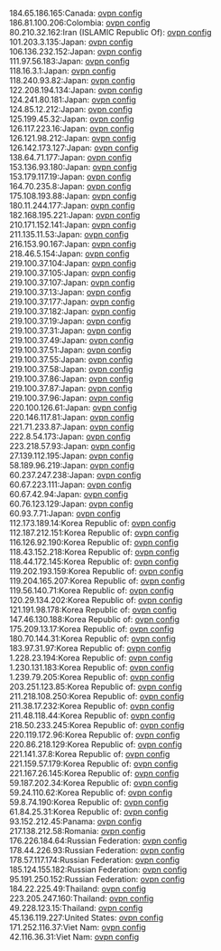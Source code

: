 184.65.186.165:Canada: [ovpn config](vpn/184_65_186_165.ovpn)  
186.81.100.206:Colombia: [ovpn config](vpn/186_81_100_206.ovpn)  
80.210.32.162:Iran (ISLAMIC Republic Of): [ovpn config](vpn/80_210_32_162.ovpn)  
101.203.3.135:Japan: [ovpn config](vpn/101_203_3_135.ovpn)  
106.136.232.152:Japan: [ovpn config](vpn/106_136_232_152.ovpn)  
111.97.56.183:Japan: [ovpn config](vpn/111_97_56_183.ovpn)  
118.16.3.1:Japan: [ovpn config](vpn/118_16_3_1.ovpn)  
118.240.93.82:Japan: [ovpn config](vpn/118_240_93_82.ovpn)  
122.208.194.134:Japan: [ovpn config](vpn/122_208_194_134.ovpn)  
124.241.80.181:Japan: [ovpn config](vpn/124_241_80_181.ovpn)  
124.85.12.212:Japan: [ovpn config](vpn/124_85_12_212.ovpn)  
125.199.45.32:Japan: [ovpn config](vpn/125_199_45_32.ovpn)  
126.117.223.16:Japan: [ovpn config](vpn/126_117_223_16.ovpn)  
126.121.98.212:Japan: [ovpn config](vpn/126_121_98_212.ovpn)  
126.142.173.127:Japan: [ovpn config](vpn/126_142_173_127.ovpn)  
138.64.71.177:Japan: [ovpn config](vpn/138_64_71_177.ovpn)  
153.136.93.180:Japan: [ovpn config](vpn/153_136_93_180.ovpn)  
153.179.117.19:Japan: [ovpn config](vpn/153_179_117_19.ovpn)  
164.70.235.8:Japan: [ovpn config](vpn/164_70_235_8.ovpn)  
175.108.193.88:Japan: [ovpn config](vpn/175_108_193_88.ovpn)  
180.11.244.177:Japan: [ovpn config](vpn/180_11_244_177.ovpn)  
182.168.195.221:Japan: [ovpn config](vpn/182_168_195_221.ovpn)  
210.171.152.141:Japan: [ovpn config](vpn/210_171_152_141.ovpn)  
211.135.11.53:Japan: [ovpn config](vpn/211_135_11_53.ovpn)  
216.153.90.167:Japan: [ovpn config](vpn/216_153_90_167.ovpn)  
218.46.5.154:Japan: [ovpn config](vpn/218_46_5_154.ovpn)  
219.100.37.104:Japan: [ovpn config](vpn/219_100_37_104.ovpn)  
219.100.37.105:Japan: [ovpn config](vpn/219_100_37_105.ovpn)  
219.100.37.107:Japan: [ovpn config](vpn/219_100_37_107.ovpn)  
219.100.37.13:Japan: [ovpn config](vpn/219_100_37_13.ovpn)  
219.100.37.177:Japan: [ovpn config](vpn/219_100_37_177.ovpn)  
219.100.37.182:Japan: [ovpn config](vpn/219_100_37_182.ovpn)  
219.100.37.19:Japan: [ovpn config](vpn/219_100_37_19.ovpn)  
219.100.37.31:Japan: [ovpn config](vpn/219_100_37_31.ovpn)  
219.100.37.49:Japan: [ovpn config](vpn/219_100_37_49.ovpn)  
219.100.37.51:Japan: [ovpn config](vpn/219_100_37_51.ovpn)  
219.100.37.55:Japan: [ovpn config](vpn/219_100_37_55.ovpn)  
219.100.37.58:Japan: [ovpn config](vpn/219_100_37_58.ovpn)  
219.100.37.86:Japan: [ovpn config](vpn/219_100_37_86.ovpn)  
219.100.37.87:Japan: [ovpn config](vpn/219_100_37_87.ovpn)  
219.100.37.96:Japan: [ovpn config](vpn/219_100_37_96.ovpn)  
220.100.126.61:Japan: [ovpn config](vpn/220_100_126_61.ovpn)  
220.146.117.81:Japan: [ovpn config](vpn/220_146_117_81.ovpn)  
221.71.233.87:Japan: [ovpn config](vpn/221_71_233_87.ovpn)  
222.8.54.173:Japan: [ovpn config](vpn/222_8_54_173.ovpn)  
223.218.57.93:Japan: [ovpn config](vpn/223_218_57_93.ovpn)  
27.139.112.195:Japan: [ovpn config](vpn/27_139_112_195.ovpn)  
58.189.96.219:Japan: [ovpn config](vpn/58_189_96_219.ovpn)  
60.237.247.238:Japan: [ovpn config](vpn/60_237_247_238.ovpn)  
60.67.223.111:Japan: [ovpn config](vpn/60_67_223_111.ovpn)  
60.67.42.94:Japan: [ovpn config](vpn/60_67_42_94.ovpn)  
60.76.123.129:Japan: [ovpn config](vpn/60_76_123_129.ovpn)  
60.93.7.71:Japan: [ovpn config](vpn/60_93_7_71.ovpn)  
112.173.189.14:Korea Republic of: [ovpn config](vpn/112_173_189_14.ovpn)  
112.187.212.151:Korea Republic of: [ovpn config](vpn/112_187_212_151.ovpn)  
116.126.92.190:Korea Republic of: [ovpn config](vpn/116_126_92_190.ovpn)  
118.43.152.218:Korea Republic of: [ovpn config](vpn/118_43_152_218.ovpn)  
118.44.172.145:Korea Republic of: [ovpn config](vpn/118_44_172_145.ovpn)  
119.202.193.159:Korea Republic of: [ovpn config](vpn/119_202_193_159.ovpn)  
119.204.165.207:Korea Republic of: [ovpn config](vpn/119_204_165_207.ovpn)  
119.56.140.71:Korea Republic of: [ovpn config](vpn/119_56_140_71.ovpn)  
120.29.134.202:Korea Republic of: [ovpn config](vpn/120_29_134_202.ovpn)  
121.191.98.178:Korea Republic of: [ovpn config](vpn/121_191_98_178.ovpn)  
147.46.130.188:Korea Republic of: [ovpn config](vpn/147_46_130_188.ovpn)  
175.209.13.17:Korea Republic of: [ovpn config](vpn/175_209_13_17.ovpn)  
180.70.144.31:Korea Republic of: [ovpn config](vpn/180_70_144_31.ovpn)  
183.97.31.97:Korea Republic of: [ovpn config](vpn/183_97_31_97.ovpn)  
1.228.23.194:Korea Republic of: [ovpn config](vpn/1_228_23_194.ovpn)  
1.230.131.183:Korea Republic of: [ovpn config](vpn/1_230_131_183.ovpn)  
1.239.79.205:Korea Republic of: [ovpn config](vpn/1_239_79_205.ovpn)  
203.251.123.85:Korea Republic of: [ovpn config](vpn/203_251_123_85.ovpn)  
211.218.108.250:Korea Republic of: [ovpn config](vpn/211_218_108_250.ovpn)  
211.38.17.232:Korea Republic of: [ovpn config](vpn/211_38_17_232.ovpn)  
211.48.118.44:Korea Republic of: [ovpn config](vpn/211_48_118_44.ovpn)  
218.50.233.245:Korea Republic of: [ovpn config](vpn/218_50_233_245.ovpn)  
220.119.172.96:Korea Republic of: [ovpn config](vpn/220_119_172_96.ovpn)  
220.86.218.129:Korea Republic of: [ovpn config](vpn/220_86_218_129.ovpn)  
221.141.37.8:Korea Republic of: [ovpn config](vpn/221_141_37_8.ovpn)  
221.159.57.179:Korea Republic of: [ovpn config](vpn/221_159_57_179.ovpn)  
221.167.26.145:Korea Republic of: [ovpn config](vpn/221_167_26_145.ovpn)  
59.187.202.34:Korea Republic of: [ovpn config](vpn/59_187_202_34.ovpn)  
59.24.110.62:Korea Republic of: [ovpn config](vpn/59_24_110_62.ovpn)  
59.8.74.190:Korea Republic of: [ovpn config](vpn/59_8_74_190.ovpn)  
61.84.25.31:Korea Republic of: [ovpn config](vpn/61_84_25_31.ovpn)  
93.152.212.45:Panama: [ovpn config](vpn/93_152_212_45.ovpn)  
217.138.212.58:Romania: [ovpn config](vpn/217_138_212_58.ovpn)  
176.226.184.64:Russian Federation: [ovpn config](vpn/176_226_184_64.ovpn)  
178.44.226.93:Russian Federation: [ovpn config](vpn/178_44_226_93.ovpn)  
178.57.117.174:Russian Federation: [ovpn config](vpn/178_57_117_174.ovpn)  
185.124.155.182:Russian Federation: [ovpn config](vpn/185_124_155_182.ovpn)  
95.191.250.152:Russian Federation: [ovpn config](vpn/95_191_250_152.ovpn)  
184.22.225.49:Thailand: [ovpn config](vpn/184_22_225_49.ovpn)  
223.205.247.160:Thailand: [ovpn config](vpn/223_205_247_160.ovpn)  
49.228.123.15:Thailand: [ovpn config](vpn/49_228_123_15.ovpn)  
45.136.119.227:United States: [ovpn config](vpn/45_136_119_227.ovpn)  
171.252.116.37:Viet Nam: [ovpn config](vpn/171_252_116_37.ovpn)  
42.116.36.31:Viet Nam: [ovpn config](vpn/42_116_36_31.ovpn)  
